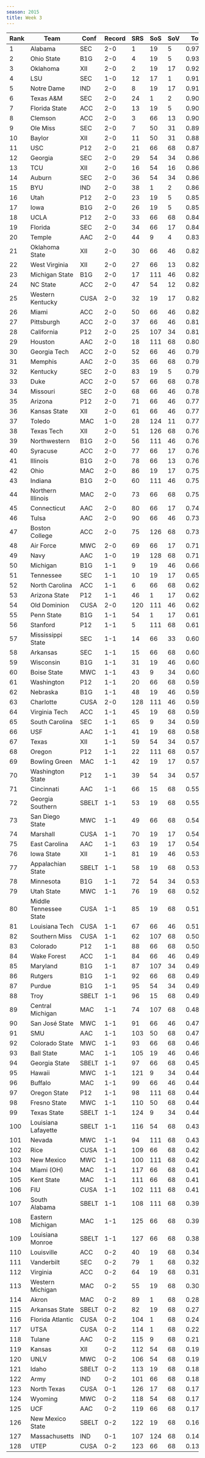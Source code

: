 ```yaml
---
season: 2015
title: Week 3
---
```

<table class="display"><thead><tr><th>Rank</th><th>Team</th><th>Conf</th><th>Record</th><th>SRS</th><th>SoS</th><th>SoV</th><th>Total</th></tr></thead><tbody>
<tr><td>1</td><td>Alabama</td><td>SEC</td><td>2-0</td><td>1</td><td>19</td><td>5</td><td>0.97237</td></tr>
<tr><td>2</td><td>Ohio State</td><td>B1G</td><td>2-0</td><td>4</td><td>19</td><td>5</td><td>0.93868</td></tr>
<tr><td>3</td><td>Oklahoma</td><td>XII</td><td>2-0</td><td>2</td><td>19</td><td>17</td><td>0.92694</td></tr>
<tr><td>4</td><td>LSU</td><td>SEC</td><td>1-0</td><td>12</td><td>17</td><td>1</td><td>0.91473</td></tr>
<tr><td>5</td><td>Notre Dame</td><td>IND</td><td>2-0</td><td>8</td><td>19</td><td>17</td><td>0.91380</td></tr>
<tr><td>6</td><td>Texas A&M</td><td>SEC</td><td>2-0</td><td>24</td><td>1</td><td>2</td><td>0.90904</td></tr>
<tr><td>7</td><td>Florida State</td><td>ACC</td><td>2-0</td><td>13</td><td>19</td><td>5</td><td>0.90900</td></tr>
<tr><td>8</td><td>Clemson</td><td>ACC</td><td>2-0</td><td>3</td><td>66</td><td>13</td><td>0.90166</td></tr>
<tr><td>9</td><td>Ole Miss</td><td>SEC</td><td>2-0</td><td>7</td><td>50</td><td>31</td><td>0.89770</td></tr>
<tr><td>10</td><td>Baylor</td><td>XII</td><td>2-0</td><td>11</td><td>50</td><td>31</td><td>0.88341</td></tr>
<tr><td>11</td><td>USC</td><td>P12</td><td>2-0</td><td>21</td><td>66</td><td>68</td><td>0.87433</td></tr>
<tr><td>12</td><td>Georgia</td><td>SEC</td><td>2-0</td><td>29</td><td>54</td><td>34</td><td>0.86880</td></tr>
<tr><td>13</td><td>TCU</td><td>XII</td><td>2-0</td><td>16</td><td>54</td><td>16</td><td>0.86280</td></tr>
<tr><td>14</td><td>Auburn</td><td>SEC</td><td>2-0</td><td>36</td><td>54</td><td>34</td><td>0.86249</td></tr>
<tr><td>15</td><td>BYU</td><td>IND</td><td>2-0</td><td>38</td><td>1</td><td>2</td><td>0.86199</td></tr>
<tr><td>16</td><td>Utah</td><td>P12</td><td>2-0</td><td>23</td><td>19</td><td>5</td><td>0.85544</td></tr>
<tr><td>17</td><td>Iowa</td><td>B1G</td><td>2-0</td><td>26</td><td>19</td><td>5</td><td>0.85199</td></tr>
<tr><td>18</td><td>UCLA</td><td>P12</td><td>2-0</td><td>33</td><td>66</td><td>68</td><td>0.84232</td></tr>
<tr><td>19</td><td>Florida</td><td>SEC</td><td>2-0</td><td>34</td><td>66</td><td>17</td><td>0.84176</td></tr>
<tr><td>20</td><td>Temple</td><td>AAC</td><td>2-0</td><td>44</td><td>9</td><td>4</td><td>0.83397</td></tr>
<tr><td>21</td><td>Oklahoma State</td><td>XII</td><td>2-0</td><td>30</td><td>66</td><td>46</td><td>0.82819</td></tr>
<tr><td>22</td><td>West Virginia</td><td>XII</td><td>2-0</td><td>27</td><td>66</td><td>13</td><td>0.82748</td></tr>
<tr><td>23</td><td>Michigan State</td><td>B1G</td><td>2-0</td><td>17</td><td>111</td><td>46</td><td>0.82688</td></tr>
<tr><td>24</td><td>NC State</td><td>ACC</td><td>2-0</td><td>47</td><td>54</td><td>12</td><td>0.82300</td></tr>
<tr><td>25</td><td>Western Kentucky</td><td>CUSA</td><td>2-0</td><td>32</td><td>19</td><td>17</td><td>0.82222</td></tr>
<tr><td>26</td><td>Miami</td><td>ACC</td><td>2-0</td><td>50</td><td>66</td><td>46</td><td>0.82134</td></tr>
<tr><td>27</td><td>Pittsburgh</td><td>ACC</td><td>2-0</td><td>37</td><td>66</td><td>46</td><td>0.81945</td></tr>
<tr><td>28</td><td>California</td><td>P12</td><td>2-0</td><td>25</td><td>107</td><td>34</td><td>0.81620</td></tr>
<tr><td>29</td><td>Houston</td><td>AAC</td><td>2-0</td><td>18</td><td>111</td><td>68</td><td>0.80427</td></tr>
<tr><td>30</td><td>Georgia Tech</td><td>ACC</td><td>2-0</td><td>52</td><td>66</td><td>46</td><td>0.79564</td></tr>
<tr><td>31</td><td>Memphis</td><td>AAC</td><td>2-0</td><td>35</td><td>66</td><td>68</td><td>0.79518</td></tr>
<tr><td>32</td><td>Kentucky</td><td>SEC</td><td>2-0</td><td>83</td><td>19</td><td>5</td><td>0.79256</td></tr>
<tr><td>33</td><td>Duke</td><td>ACC</td><td>2-0</td><td>57</td><td>66</td><td>68</td><td>0.78582</td></tr>
<tr><td>34</td><td>Missouri</td><td>SEC</td><td>2-0</td><td>68</td><td>66</td><td>46</td><td>0.78293</td></tr>
<tr><td>35</td><td>Arizona</td><td>P12</td><td>2-0</td><td>71</td><td>66</td><td>46</td><td>0.77838</td></tr>
<tr><td>36</td><td>Kansas State</td><td>XII</td><td>2-0</td><td>61</td><td>66</td><td>46</td><td>0.77589</td></tr>
<tr><td>37</td><td>Toledo</td><td>MAC</td><td>1-0</td><td>28</td><td>124</td><td>11</td><td>0.77421</td></tr>
<tr><td>38</td><td>Texas Tech</td><td>XII</td><td>2-0</td><td>51</td><td>126</td><td>68</td><td>0.76758</td></tr>
<tr><td>39</td><td>Northwestern</td><td>B1G</td><td>2-0</td><td>56</td><td>111</td><td>46</td><td>0.76356</td></tr>
<tr><td>40</td><td>Syracuse</td><td>ACC</td><td>2-0</td><td>77</td><td>66</td><td>17</td><td>0.76107</td></tr>
<tr><td>41</td><td>Illinois</td><td>B1G</td><td>2-0</td><td>78</td><td>66</td><td>13</td><td>0.76011</td></tr>
<tr><td>42</td><td>Ohio</td><td>MAC</td><td>2-0</td><td>86</td><td>19</td><td>17</td><td>0.75591</td></tr>
<tr><td>43</td><td>Indiana</td><td>B1G</td><td>2-0</td><td>60</td><td>111</td><td>46</td><td>0.75441</td></tr>
<tr><td>44</td><td>Northern Illinois</td><td>MAC</td><td>2-0</td><td>73</td><td>66</td><td>68</td><td>0.75301</td></tr>
<tr><td>45</td><td>Connecticut</td><td>AAC</td><td>2-0</td><td>80</td><td>66</td><td>17</td><td>0.74440</td></tr>
<tr><td>46</td><td>Tulsa</td><td>AAC</td><td>2-0</td><td>90</td><td>66</td><td>46</td><td>0.73137</td></tr>
<tr><td>47</td><td>Boston College</td><td>ACC</td><td>2-0</td><td>75</td><td>126</td><td>68</td><td>0.73121</td></tr>
<tr><td>48</td><td>Air Force</td><td>MWC</td><td>2-0</td><td>69</td><td>66</td><td>17</td><td>0.71987</td></tr>
<tr><td>49</td><td>Navy</td><td>AAC</td><td>1-0</td><td>19</td><td>128</td><td>68</td><td>0.71274</td></tr>
<tr><td>50</td><td>Michigan</td><td>B1G</td><td>1-1</td><td>9</td><td>19</td><td>46</td><td>0.66253</td></tr>
<tr><td>51</td><td>Tennessee</td><td>SEC</td><td>1-1</td><td>10</td><td>19</td><td>17</td><td>0.65753</td></tr>
<tr><td>52</td><td>North Carolina</td><td>ACC</td><td>1-1</td><td>6</td><td>66</td><td>68</td><td>0.62396</td></tr>
<tr><td>53</td><td>Arizona State</td><td>P12</td><td>1-1</td><td>46</td><td>1</td><td>17</td><td>0.62239</td></tr>
<tr><td>54</td><td>Old Dominion</td><td>CUSA</td><td>2-0</td><td>120</td><td>111</td><td>46</td><td>0.62042</td></tr>
<tr><td>55</td><td>Penn State</td><td>B1G</td><td>1-1</td><td>54</td><td>1</td><td>17</td><td>0.61626</td></tr>
<tr><td>56</td><td>Stanford</td><td>P12</td><td>1-1</td><td>5</td><td>111</td><td>68</td><td>0.61231</td></tr>
<tr><td>57</td><td>Mississippi State</td><td>SEC</td><td>1-1</td><td>14</td><td>66</td><td>33</td><td>0.60772</td></tr>
<tr><td>58</td><td>Arkansas</td><td>SEC</td><td>1-1</td><td>15</td><td>66</td><td>68</td><td>0.60723</td></tr>
<tr><td>59</td><td>Wisconsin</td><td>B1G</td><td>1-1</td><td>31</td><td>19</td><td>46</td><td>0.60352</td></tr>
<tr><td>60</td><td>Boise State</td><td>MWC</td><td>1-1</td><td>43</td><td>9</td><td>34</td><td>0.60289</td></tr>
<tr><td>61</td><td>Washington</td><td>P12</td><td>1-1</td><td>20</td><td>66</td><td>68</td><td>0.59591</td></tr>
<tr><td>62</td><td>Nebraska</td><td>B1G</td><td>1-1</td><td>48</td><td>19</td><td>46</td><td>0.59527</td></tr>
<tr><td>63</td><td>Charlotte</td><td>CUSA</td><td>2-0</td><td>128</td><td>111</td><td>46</td><td>0.59269</td></tr>
<tr><td>64</td><td>Virginia Tech</td><td>ACC</td><td>1-1</td><td>45</td><td>19</td><td>68</td><td>0.59266</td></tr>
<tr><td>65</td><td>South Carolina</td><td>SEC</td><td>1-1</td><td>65</td><td>9</td><td>34</td><td>0.59020</td></tr>
<tr><td>66</td><td>USF</td><td>AAC</td><td>1-1</td><td>41</td><td>19</td><td>68</td><td>0.58456</td></tr>
<tr><td>67</td><td>Texas</td><td>XII</td><td>1-1</td><td>59</td><td>54</td><td>34</td><td>0.57590</td></tr>
<tr><td>68</td><td>Oregon</td><td>P12</td><td>1-1</td><td>22</td><td>111</td><td>68</td><td>0.57491</td></tr>
<tr><td>69</td><td>Bowling Green</td><td>MAC</td><td>1-1</td><td>42</td><td>19</td><td>17</td><td>0.57380</td></tr>
<tr><td>70</td><td>Washington State</td><td>P12</td><td>1-1</td><td>39</td><td>54</td><td>34</td><td>0.57301</td></tr>
<tr><td>71</td><td>Cincinnati</td><td>AAC</td><td>1-1</td><td>66</td><td>15</td><td>68</td><td>0.55435</td></tr>
<tr><td>72</td><td>Georgia Southern</td><td>SBELT</td><td>1-1</td><td>53</td><td>19</td><td>68</td><td>0.55134</td></tr>
<tr><td>73</td><td>San Diego State</td><td>MWC</td><td>1-1</td><td>49</td><td>66</td><td>68</td><td>0.54385</td></tr>
<tr><td>74</td><td>Marshall</td><td>CUSA</td><td>1-1</td><td>70</td><td>19</td><td>17</td><td>0.54321</td></tr>
<tr><td>75</td><td>East Carolina</td><td>AAC</td><td>1-1</td><td>63</td><td>19</td><td>17</td><td>0.54064</td></tr>
<tr><td>76</td><td>Iowa State</td><td>XII</td><td>1-1</td><td>81</td><td>19</td><td>46</td><td>0.53529</td></tr>
<tr><td>77</td><td>Appalachian State</td><td>SBELT</td><td>1-1</td><td>58</td><td>19</td><td>68</td><td>0.53347</td></tr>
<tr><td>78</td><td>Minnesota</td><td>B1G</td><td>1-1</td><td>72</td><td>54</td><td>34</td><td>0.53284</td></tr>
<tr><td>79</td><td>Utah State</td><td>MWC</td><td>1-1</td><td>76</td><td>19</td><td>68</td><td>0.52335</td></tr>
<tr><td>80</td><td>Middle Tennessee State</td><td>CUSA</td><td>1-1</td><td>85</td><td>19</td><td>68</td><td>0.51635</td></tr>
<tr><td>81</td><td>Louisiana Tech</td><td>CUSA</td><td>1-1</td><td>67</td><td>66</td><td>46</td><td>0.51060</td></tr>
<tr><td>82</td><td>Southern Miss</td><td>CUSA</td><td>1-1</td><td>62</td><td>107</td><td>68</td><td>0.50601</td></tr>
<tr><td>83</td><td>Colorado</td><td>P12</td><td>1-1</td><td>88</td><td>66</td><td>68</td><td>0.50040</td></tr>
<tr><td>84</td><td>Wake Forest</td><td>ACC</td><td>1-1</td><td>84</td><td>66</td><td>46</td><td>0.49834</td></tr>
<tr><td>85</td><td>Maryland</td><td>B1G</td><td>1-1</td><td>87</td><td>107</td><td>34</td><td>0.49342</td></tr>
<tr><td>86</td><td>Rutgers</td><td>B1G</td><td>1-1</td><td>92</td><td>66</td><td>68</td><td>0.49222</td></tr>
<tr><td>87</td><td>Purdue</td><td>B1G</td><td>1-1</td><td>95</td><td>54</td><td>34</td><td>0.49138</td></tr>
<tr><td>88</td><td>Troy</td><td>SBELT</td><td>1-1</td><td>96</td><td>15</td><td>68</td><td>0.49012</td></tr>
<tr><td>89</td><td>Central Michigan</td><td>MAC</td><td>1-1</td><td>74</td><td>107</td><td>68</td><td>0.48711</td></tr>
<tr><td>90</td><td>San José State</td><td>MWC</td><td>1-1</td><td>91</td><td>66</td><td>46</td><td>0.47177</td></tr>
<tr><td>91</td><td>SMU</td><td>AAC</td><td>1-1</td><td>103</td><td>50</td><td>68</td><td>0.47108</td></tr>
<tr><td>92</td><td>Colorado State</td><td>MWC</td><td>1-1</td><td>93</td><td>66</td><td>68</td><td>0.46552</td></tr>
<tr><td>93</td><td>Ball State</td><td>MAC</td><td>1-1</td><td>105</td><td>19</td><td>46</td><td>0.46045</td></tr>
<tr><td>94</td><td>Georgia State</td><td>SBELT</td><td>1-1</td><td>97</td><td>66</td><td>68</td><td>0.45073</td></tr>
<tr><td>95</td><td>Hawaii</td><td>MWC</td><td>1-1</td><td>121</td><td>9</td><td>34</td><td>0.44942</td></tr>
<tr><td>96</td><td>Buffalo</td><td>MAC</td><td>1-1</td><td>99</td><td>66</td><td>46</td><td>0.44757</td></tr>
<tr><td>97</td><td>Oregon State</td><td>P12</td><td>1-1</td><td>98</td><td>111</td><td>68</td><td>0.44568</td></tr>
<tr><td>98</td><td>Fresno State</td><td>MWC</td><td>1-1</td><td>110</td><td>50</td><td>68</td><td>0.44505</td></tr>
<tr><td>99</td><td>Texas State</td><td>SBELT</td><td>1-1</td><td>124</td><td>9</td><td>34</td><td>0.44307</td></tr>
<tr><td>100</td><td>Louisiana Lafayette</td><td>SBELT</td><td>1-1</td><td>116</td><td>54</td><td>68</td><td>0.43759</td></tr>
<tr><td>101</td><td>Nevada</td><td>MWC</td><td>1-1</td><td>94</td><td>111</td><td>68</td><td>0.43267</td></tr>
<tr><td>102</td><td>Rice</td><td>CUSA</td><td>1-1</td><td>109</td><td>66</td><td>68</td><td>0.42604</td></tr>
<tr><td>103</td><td>New Mexico</td><td>MWC</td><td>1-1</td><td>100</td><td>111</td><td>68</td><td>0.42216</td></tr>
<tr><td>104</td><td>Miami (OH)</td><td>MAC</td><td>1-1</td><td>117</td><td>66</td><td>68</td><td>0.41877</td></tr>
<tr><td>105</td><td>Kent State</td><td>MAC</td><td>1-1</td><td>111</td><td>66</td><td>68</td><td>0.41780</td></tr>
<tr><td>106</td><td>FIU</td><td>CUSA</td><td>1-1</td><td>102</td><td>111</td><td>68</td><td>0.41412</td></tr>
<tr><td>107</td><td>South Alabama</td><td>SBELT</td><td>1-1</td><td>108</td><td>111</td><td>68</td><td>0.39601</td></tr>
<tr><td>108</td><td>Eastern Michigan</td><td>MAC</td><td>1-1</td><td>125</td><td>66</td><td>68</td><td>0.39514</td></tr>
<tr><td>109</td><td>Louisiana Monroe</td><td>SBELT</td><td>1-1</td><td>127</td><td>66</td><td>68</td><td>0.38217</td></tr>
<tr><td>110</td><td>Louisville</td><td>ACC</td><td>0-2</td><td>40</td><td>19</td><td>68</td><td>0.34690</td></tr>
<tr><td>111</td><td>Vanderbilt</td><td>SEC</td><td>0-2</td><td>79</td><td>1</td><td>68</td><td>0.32274</td></tr>
<tr><td>112</td><td>Virginia</td><td>ACC</td><td>0-2</td><td>64</td><td>19</td><td>68</td><td>0.31797</td></tr>
<tr><td>113</td><td>Western Michigan</td><td>MAC</td><td>0-2</td><td>55</td><td>19</td><td>68</td><td>0.30610</td></tr>
<tr><td>114</td><td>Akron</td><td>MAC</td><td>0-2</td><td>89</td><td>1</td><td>68</td><td>0.28905</td></tr>
<tr><td>115</td><td>Arkansas State</td><td>SBELT</td><td>0-2</td><td>82</td><td>19</td><td>68</td><td>0.27030</td></tr>
<tr><td>116</td><td>Florida Atlantic</td><td>CUSA</td><td>0-2</td><td>104</td><td>1</td><td>68</td><td>0.24477</td></tr>
<tr><td>117</td><td>UTSA</td><td>CUSA</td><td>0-2</td><td>114</td><td>1</td><td>68</td><td>0.22098</td></tr>
<tr><td>118</td><td>Tulane</td><td>AAC</td><td>0-2</td><td>115</td><td>9</td><td>68</td><td>0.21557</td></tr>
<tr><td>119</td><td>Kansas</td><td>XII</td><td>0-2</td><td>112</td><td>54</td><td>68</td><td>0.19818</td></tr>
<tr><td>120</td><td>UNLV</td><td>MWC</td><td>0-2</td><td>106</td><td>54</td><td>68</td><td>0.19518</td></tr>
<tr><td>121</td><td>Idaho</td><td>SBELT</td><td>0-2</td><td>113</td><td>19</td><td>68</td><td>0.18319</td></tr>
<tr><td>122</td><td>Army</td><td>IND</td><td>0-2</td><td>101</td><td>66</td><td>68</td><td>0.18026</td></tr>
<tr><td>123</td><td>North Texas</td><td>CUSA</td><td>0-1</td><td>126</td><td>17</td><td>68</td><td>0.17345</td></tr>
<tr><td>124</td><td>Wyoming</td><td>MWC</td><td>0-2</td><td>118</td><td>54</td><td>68</td><td>0.17220</td></tr>
<tr><td>125</td><td>UCF</td><td>AAC</td><td>0-2</td><td>119</td><td>66</td><td>68</td><td>0.17114</td></tr>
<tr><td>126</td><td>New Mexico State</td><td>SBELT</td><td>0-2</td><td>122</td><td>19</td><td>68</td><td>0.16703</td></tr>
<tr><td>127</td><td>Massachusetts</td><td>IND</td><td>0-1</td><td>107</td><td>124</td><td>68</td><td>0.14769</td></tr>
<tr><td>128</td><td>UTEP</td><td>CUSA</td><td>0-2</td><td>123</td><td>66</td><td>68</td><td>0.13886</td></tr>
</tbody></table>
